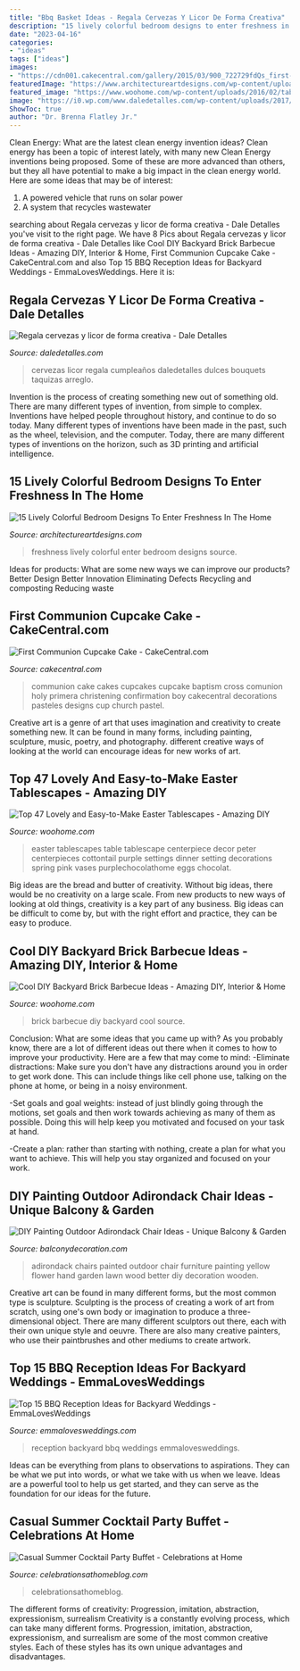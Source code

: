```yaml
---
title: "Bbq Basket Ideas - Regala Cervezas Y Licor De Forma Creativa"
description: "15 lively colorful bedroom designs to enter freshness in the home"
date: "2023-04-16"
categories:
- "ideas"
tags: ["ideas"]
images:
- "https://cdn001.cakecentral.com/gallery/2015/03/900_722729fdQs_first-communion-cupcake-cake.jpg"
featuredImage: "https://www.architectureartdesigns.com/wp-content/uploads/2015/08/22-630x841.jpeg"
featured_image: "https://www.woohome.com/wp-content/uploads/2016/02/tablescapes-for-easter-37.jpg"
image: "https://i0.wp.com/www.daledetalles.com/wp-content/uploads/2017/05/regala-cervezas-y-licor-de-forma-creativa11.jpg"
ShowToc: true
author: "Dr. Brenna Flatley Jr."
---
```



Clean Energy: What are the latest clean energy invention ideas?
Clean energy has been a topic of interest lately, with many new Clean Energy inventions being proposed. Some of these are more advanced than others, but they all have potential to make a big impact in the clean energy world. Here are some ideas that may be of interest: 
1. A powered vehicle that runs on solar power 
2. A system that recycles wastewater 

	

		
searching about Regala cervezas y licor de forma creativa - Dale Detalles you've visit to the right page. We have 8 Pics about Regala cervezas y licor de forma creativa - Dale Detalles like Cool DIY Backyard Brick Barbecue Ideas - Amazing DIY, Interior &amp; Home, First Communion Cupcake Cake - CakeCentral.com and also Top 15 BBQ Reception Ideas for Backyard Weddings - EmmaLovesWeddings. Here it is:
		
    
## Regala Cervezas Y Licor De Forma Creativa - Dale Detalles

<img loading=lazy src="https://i0.wp.com/www.daledetalles.com/wp-content/uploads/2017/05/regala-cervezas-y-licor-de-forma-creativa11.jpg" onerror="this.onerror=null;this.src='https://tse2.mm.bing.net/th?id=OIP.cQPI-4DAZJw5xwcqliN6VQHaJ4&amp;pid=15.1';" alt="Regala cervezas y licor de forma creativa - Dale Detalles">

_Source: daledetalles.com_

>cervezas licor regala cumpleaños daledetalles dulces bouquets taquizas arreglo. 

	

Invention is the process of creating something new out of something old. There are many different types of invention, from simple to complex. Inventions have helped people throughout history, and continue to do so today. Many different types of inventions have been made in the past, such as the wheel, television, and the computer. Today, there are many different types of inventions on the horizon, such as 3D printing and artificial intelligence.

    
## 15 Lively Colorful Bedroom Designs To Enter Freshness In The Home

<img loading=lazy src="https://www.architectureartdesigns.com/wp-content/uploads/2015/08/22-630x841.jpeg" onerror="this.onerror=null;this.src='https://tse2.mm.bing.net/th?id=OIP.n3i2bHMGvKWJlF-OBlvJXQHaJ4&amp;pid=15.1';" alt="15 Lively Colorful Bedroom Designs To Enter Freshness In The Home">

_Source: architectureartdesigns.com_

>freshness lively colorful enter bedroom designs source. 

	

Ideas for products: What are some new ways we can improve our products?
Better Design
Better Innovation
Eliminating Defects
Recycling and composting
Reducing waste

    
## First Communion Cupcake Cake - CakeCentral.com

<img loading=lazy src="https://cdn001.cakecentral.com/gallery/2015/03/900_722729fdQs_first-communion-cupcake-cake.jpg" onerror="this.onerror=null;this.src='https://tse2.mm.bing.net/th?id=OIP.H1j2mDUgrKoPlMS346TFOwHaJ4&amp;pid=15.1';" alt="First Communion Cupcake Cake - CakeCentral.com">

_Source: cakecentral.com_

>communion cake cakes cupcakes cupcake baptism cross comunion holy primera christening confirmation boy cakecentral decorations pasteles designs cup church pastel. 

	

Creative art is a genre of art that uses imagination and creativity to create something new. It can be found in many forms, including painting, sculpture, music, poetry, and photography. different creative ways of looking at the world can encourage ideas for new works of art.

    
## Top 47 Lovely And Easy-to-Make Easter Tablescapes - Amazing DIY

<img loading=lazy src="https://www.woohome.com/wp-content/uploads/2016/02/tablescapes-for-easter-37.jpg" onerror="this.onerror=null;this.src='https://tse3.mm.bing.net/th?id=OIP.isoZMTTEdREUs5H6wLpmJAHaJ4&amp;pid=15.1';" alt="Top 47 Lovely and Easy-to-Make Easter Tablescapes - Amazing DIY">

_Source: woohome.com_

>easter tablescapes table tablescape centerpiece decor peter centerpieces cottontail purple settings dinner setting decorations spring pink vases purplechocolathome eggs chocolat. 

	

Big ideas are the bread and butter of creativity. Without big ideas, there would be no creativity on a large scale. From new products to new ways of looking at old things, creativity is a key part of any business. Big ideas can be difficult to come by, but with the right effort and practice, they can be easy to produce.

    
## Cool DIY Backyard Brick Barbecue Ideas - Amazing DIY, Interior &amp; Home

<img loading=lazy src="https://www.woohome.com/wp-content/uploads/2016/02/brick-barbecue-tips-6.jpg" onerror="this.onerror=null;this.src='https://tse1.mm.bing.net/th?id=OIP.Aa9R4qT_G_HiWW_Pc9M2YAHaFj&amp;pid=15.1';" alt="Cool DIY Backyard Brick Barbecue Ideas - Amazing DIY, Interior &amp; Home">

_Source: woohome.com_

>brick barbecue diy backyard cool source. 

	

Conclusion: What are some ideas that you came up with?
As you probably know, there are a lot of different ideas out there when it comes to how to improve your productivity. Here are a few that may come to mind:
-Eliminate distractions: Make sure you don't have any distractions around you in order to get work done. This can include things like cell phone use, talking on the phone at home, or being in a noisy environment.

-Set goals and goal weights: instead of just blindly going through the motions, set goals and then work towards achieving as many of them as possible. Doing this will help keep you motivated and focused on your task at hand.

-Create a plan: rather than starting with nothing, create a plan for what you want to achieve. This will help you stay organized and focused on your work.

    
## DIY Painting Outdoor Adirondack Chair Ideas - Unique Balcony &amp; Garden

<img loading=lazy src="https://www.balconydecoration.com/wp-content/uploads/2019/08/Painted-Adirondack-Chairs-17.jpg" onerror="this.onerror=null;this.src='https://tse4.mm.bing.net/th?id=OIP.7JnnHQY9BjWu3vHjFzPjcAHaJ5&amp;pid=15.1';" alt="DIY Painting Outdoor Adirondack Chair Ideas - Unique Balcony &amp; Garden">

_Source: balconydecoration.com_

>adirondack chairs painted outdoor chair furniture painting yellow flower hand garden lawn wood better diy decoration wooden. 

	

Creative art can be found in many different forms, but the most common type is sculpture. Sculpting is the process of creating a work of art from scratch, using one's own body or imagination to produce a three-dimensional object. There are many different sculptors out there, each with their own unique style and oeuvre. There are also many creative painters, who use their paintbrushes and other mediums to create artwork.

    
## Top 15 BBQ Reception Ideas For Backyard Weddings - EmmaLovesWeddings

<img loading=lazy src="http://emmalovesweddings.com/wp-content/uploads/2018/05/bbq-buffet-backyard-wedding-reception-ideas.jpg" onerror="this.onerror=null;this.src='https://tse2.mm.bing.net/th?id=OIP.4_-mYUQtj9ElKkJzFWPdfgHaLH&amp;pid=15.1';" alt="Top 15 BBQ Reception Ideas for Backyard Weddings - EmmaLovesWeddings">

_Source: emmalovesweddings.com_

>reception backyard bbq weddings emmalovesweddings. 

	

Ideas can be everything from plans to observations to aspirations. They can be what we put into words, or what we take with us when we leave. Ideas are a powerful tool to help us get started, and they can serve as the foundation for our ideas for the future.

    
## Casual Summer Cocktail Party Buffet - Celebrations At Home

<img loading=lazy src="https://celebrationsathomeblog.com/wp-content/uploads/2017/07/chicken-skewers-630x866.jpg" onerror="this.onerror=null;this.src='https://tse1.mm.bing.net/th?id=OIP.pb9FK18L2iu2L7B8OYKkKgHaKL&amp;pid=15.1';" alt="Casual Summer Cocktail Party Buffet - Celebrations at Home">

_Source: celebrationsathomeblog.com_

>celebrationsathomeblog. 

	

The different forms of creativity: Progression, imitation, abstraction, expressionism, surrealism
Creativity is a constantly evolving process, which can take many different forms. Progression, imitation, abstraction, expressionism, and surrealism are some of the most common creative styles. Each of these styles has its own unique advantages and disadvantages.


